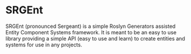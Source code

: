 # SRGEnt
SRGEnt (pronounced Sergeant) is a simple Roslyn Generators assisted Entity Component Systems framework. It is meant to be an easy to use library providing a simple API (easy to use and learn) to create entities and systems for use in any projects.
